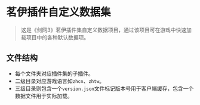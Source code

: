 # 茗伊插件自定义数据集

> 这是《剑网3》茗伊插件集自定义数据项目，通过该项目可在游戏中快速加载项目中的各种默认数据项。

## 文件结构

 * 每个文件夹对应插件集的子插件。
 * 二级目录对应游戏语言如`zhcn`、`zhtw`。
 * 三级目录则包含一个`version.json`文件标记版本号用于客户端缓存，包含一个数据文件用于实际加载。
